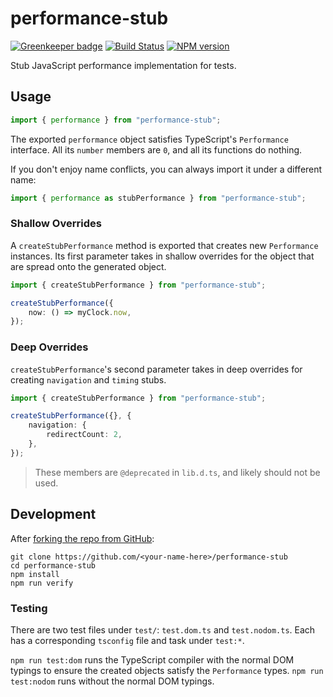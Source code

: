 # performance-stub
[![Greenkeeper badge](https://badges.greenkeeper.io/JoshuaKGoldberg/performance-stub.svg)](https://greenkeeper.io/)
[![Build Status](https://travis-ci.org/JoshuaKGoldberg/performance-stub.svg?branch=master)](https://travis-ci.org/JoshuaKGoldberg/performance-stub)
[![NPM version](https://badge.fury.io/js/performance-stub.svg)](http://badge.fury.io/js/performance-stub)

Stub JavaScript performance implementation for tests.

## Usage

```typescript
import { performance } from "performance-stub";
```

The exported `performance` object satisfies TypeScript's `Performance` interface.
All its `number` members are `0`, and all its functions do nothing.

If you don't enjoy name conflicts, you can always import it under a different name:

```typescript
import { performance as stubPerformance } from "performance-stub";
```

### Shallow Overrides

A `createStubPerformance` method is exported that creates new `Performance` instances.
Its first parameter takes in shallow overrides for the object that are spread onto the generated object.

```typescript
import { createStubPerformance } from "performance-stub";

createStubPerformance({
    now: () => myClock.now,
});
```

### Deep Overrides

`createStubPerformance`'s second parameter takes in deep overrides for creating `navigation` and `timing` stubs.

```typescript
import { createStubPerformance } from "performance-stub";

createStubPerformance({}, {
    navigation: {
        redirectCount: 2,
    },
});
```

> These members are `@deprecated` in `lib.d.ts`, and likely should not be used.

## Development

After [forking the repo from GitHub](https://help.github.com/articles/fork-a-repo/):

```
git clone https://github.com/<your-name-here>/performance-stub
cd performance-stub
npm install
npm run verify
```

### Testing

There are two test files under `test/`: `test.dom.ts` and `test.nodom.ts`.
Each has a corresponding `tsconfig` file and task under `test:*`.

`npm run test:dom` runs the TypeScript compiler with the normal DOM typings to ensure the created objects satisfy the `Performance` types.
`npm run test:nodom` runs without the normal DOM typings.
